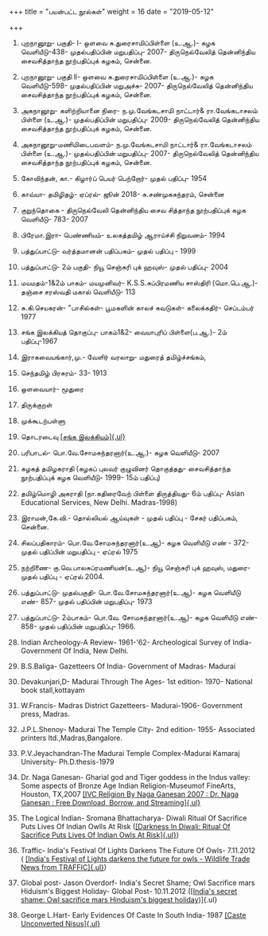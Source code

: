 +++
title = "பயன்பட்ட நூல்கள்"
weight = 16
date = "2019-05-12"

+++

1. புறநானூறு- பகுதி- l- ஒளவை சு.துரைசாமிப்பிள்ளை (உ.ஆ.)- கழக வெளியீடு-438- முதல்பதிப்பின் மறுபதிப்பு- 2007- திருநெல்வேலித் தென்னிந்திய சைவசித்தாந்த நூற்பதிப்புக் கழகம், சென்னை.

2. புறநானூறு- பகுதி ll- ஒளவை சு.துரைசாமிப்பிள்ளை (உ.ஆ.)- கழக வெளியீடு-598- முதல்பதிப்பின் மறுஅச்சு- 2007- திருநெல்வேலித் தென்னிந்திய சைவசித்தாந்த நூற்பதிப்புக் கழகம், சென்னை.

3. அகநானூறு- களிற்றியானை நிரை- ந.மு.வேங்கடசாமி நாட்டார்& ரா.வேங்கடாசலம் பிள்ளை (உ.ஆ.)- முதல்பதிப்பின் மறுபதிப்பு- 2009- திருநெல்வேலித் தென்னிந்திய சைவசித்தாந்த நூற்பதிப்புக் கழகம், சென்னை.

4. அகநானூறு-மணிமிடைபவளம்- ந.மு.வேங்கடசாமி நாட்டார்& ரா.வேங்கடாசலம் பிள்ளை (உ.ஆ.)- முதல்பதிப்பின் மறுபதிப்பு- 2007- திருநெல்வேலித் தென்னிந்திய சைவசித்தாந்த நூற்பதிப்புக் கழகம், சென்னை.

5. கோவிந்தன், கா.- கிழார்ப் பெயர் பெற்றோர்- முதல் பதிப்பு- 1954

6. காவ்யா- தமிழிதழ்- ஏப்ரல்- ஜூன் 2018- சு.சண்முகசுந்தரம், சென்னை

7. குறுந்தொகை - திருநெல்வேலி தென்னிந்திய சைவ சித்தாந்த நூற்பதிப்புக் கழக வெளியீடு- 783- 2007

8. பிரேமா.இரா- பெண்ணியம்- உலகத்தமிழ் ஆராய்ச்சி நிறுவனம்- 1994

9. பத்துப்பாட்டு- வர்த்தமானன் பதிப்பகம்- முதல் பதிப்பு - 1999

10. பத்துப்பாட்டு- 2ம் பகுதி- நியூ செஞ்சுரி புக் ஹவுஸ்- முதல் பதிப்பு- 2004

11. மயமதம்-1&2ம் பாகம்- மயமுனிவர்- K.S.S.சுப்பிரமணிய சாஸ்திரி (மொ.பெ.ஆ.)- தஞ்சை சரஸ்வதி மகால் வெளியீடு- 113

12. சு.கி.செயகரன்- "பாசில்கள்- பூமகளின் காலச் சுவடுகள்- கலைக்கதிர்- செப்டம்பர் 1977

13. சங்க இலக்கியத் தொகுப்பு- பாகம்1&2- வையாபுரிப் பிள்ளை(ப.ஆ.)- 2ம் பதிப்பு-1967

14. இராகவையங்கார்,மு.- வேளிர் வரலாறு- மதுரைத் தமிழ்ச்சங்கம்,

15. செந்தமிழ் பிரசுரம்- 33- 1913

16. ஒளவையார்- மூதுரை

17. திருக்குறள்

18. முக்கூடற்பள்ளு

19. தொடரடைவு [[சங்க இலக்கியம்]{.ul}](http://tamilconcordance.in/TABLE-sang.html)

20. பரிபாடல்- பொ.வே.சோமசுந்தரனார்(உ.ஆ.)- கழக வெளியீடு- 2007

21. கழகத் தமிழகராதி (கழகப் புலவர் குழுவினர் தொகுத்தது- சைவசித்தாந்த நூற்பதிப்புக் கழக வெளியீடு- 1999- 15ம் பதிப்பு)

22. தமிழ்மொழி அகராதி (நா.கதிரைவேற் பிள்ளை திருத்தியது- 6ம் பதிப்பு- Asian Educational Services, New Delhi. Madras-1998)

23. இராமன்,கே.வி.- தொல்லியல் ஆய்வுகள் - முதல் பதிப்பு - சேகர் பதிப்பகம், சென்னை.

24. சிலப்பதிகாரம்- பொ.வே.சோமசுந்தரனார்(உ.ஆ)- கழக வெளியீடு எண் - 372- முதல் பதிப்பின் மறுபதிப்பு - ஏப்ரல் 1975

25. நற்றிணை- கு.வெ.பாலசுப்ரமணியன்(உ.ஆ)- நியூ செஞ்சுரி புக் ஹவுஸ், மதுரை- முதல் பதிப்பு - ஏப்ரல் 2004.

26. பத்துப்பாட்டு- முதல்பகுதி- பொ.வே.சோமசுந்தரனார்(உ.ஆ)- கழக வெளியீடு எண்- 857- முதல் பதிப்பின் மறுபதிப்பு- 1973

27. பத்துப்பாட்டு- 2ம்பாகம்- பொ.வே. சோமசுந்தரனார்(உ.ஆ)- கழக வெளியீடு எண்- 858- முதல் பதிப்பின் மறுபதிப்பு- 1966.

28. Indian Archeology-A Review- 1961-'62- Archeological Survey of India- Government Of India, New Delhi.

29. B.S.Baliga- Gazetteers Of India- Government of Madras- Madurai

30. Devakunjari,D- Madurai Through The Ages- 1st edition- 1970- National book stall,kottayam

31. W.Francis- Madras District Gazetteers- Madurai-1906- Government press, Madras.

32. J.P.L.Shenoy- Madurai The Temple City- 2nd edition- 1955- Associated printers ltd.,Madras,Bangalore.

33. P.V.Jeyachandran-The Madurai Temple Complex-Madurai Kamaraj University- Ph.D.thesis-1979

34. Dr. Naga Ganesan- Gharial god and Tiger goddess in the Indus valley: Some aspects of Bronze Age Indian Religion-Museumof FineArts, Houston, TX,2007 [[IVC Religion By Naga Ganesan 2007 : Dr. Naga Ganesan : Free Download, Borrow, and Streaming]{.ul}](https://archive.org/details/IVCReligionByNagaGanesan2007)

35. The Logical Indian- Sromana Bhattacharya- Diwali Ritual Of Sacrifice Puts Lives Of Indian Owlls At Risk ([[Darkness In Diwali: Ritual Of Sacrifice Puts Lives Of Indian Owls At Risk]{.ul}](https://thelogicalindian.com/exclusive/indian-owls-sacrificed/))

36. Traffic- India's Festival Of Lights Darkens The Future Of Owls- 7.11.2012 ( [[India\'s Festival of Lights darkens the future for owls - Wildlife Trade News from TRAFFIC]{.ul}](https://www.traffic.org/news/indias-festival-of-lights-darkens-the-future-for-owls/))

37. Global post- Jason Overdorf- India's Secret Shame; Owl Sacrifice mars Hiduism's Biggest Holiday- Global Post- 10.11.2012 ([[India\'s secret shame: Owl sacrifice mars Hinduism\'s biggest holiday](https://www.pri.org/stories/2012-11-10/indias-secret-shame-owl-sacrifice-mars-hinduisms-biggest-holiday))]{.ul}

38. George L.Hart- Early Evidences Of Caste In South India- 1987 [[Caste Unconverted Nisus]{.ul}](https://tamilnation.org/caste/hart.pdf)